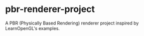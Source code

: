 # pbr-renderer-project
A PBR (Physically Based Rendering) renderer project inspired by LearnOpenGL's examples.
